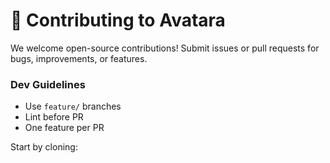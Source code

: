 # 🤝 Contributing to Avatara

We welcome open-source contributions! Submit issues or pull requests for bugs, improvements, or features.

### Dev Guidelines
- Use `feature/` branches
- Lint before PR
- One feature per PR

Start by cloning:
```bash
